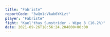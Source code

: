 ```yaml
---
title: "Fabrïste"
reportCode: "3wQm1cVkab6YKLzt"
player: "Fabrïste"
fight: "Kael'thas Sunstrider - Wipe 3 (16.2%)"
date: 2021-09-26T18:56:24.204000+00:00
---
```

